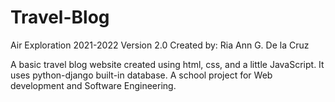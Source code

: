 # Travel-Blog
Air Exploration 2021-2022
Version 2.0
Created by: Ria Ann G. De la Cruz

A basic travel blog website created using html, css, and a little JavaScript. It uses python-django built-in database. A school project
for Web development and Software Engineering. 
